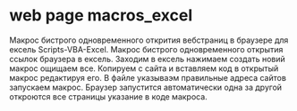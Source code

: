 # web page macros_excel
Макрос  бистрого одновременного открития вебстраниц в браузере для ексель Scripts-VBA-Excel. 
Макрос бистрого одновременного открытия ссылок браузера в ексель.
Заходим  в ексель нажимаем создать новий макрос ощищаем все. 
Копируем с сайта и вставляем код в открытый макрос редактируя его. 
В файле указываэм правильные адреса сайтов запускаем макрос.
Браузер запустится автоматически одна за другой откроются все страницы указание в коде макроса.
